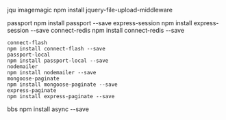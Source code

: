 jqu
imagemagic
npm install jquery-file-upload-middleware

passport
    npm install passport --save
    express-session
    npm install express-session --save
    connect-redis
    npm install connect-redis --save

    connect-flash
    npm install connect-flash --save
    passport-local
    npm install passport-local --save
    nodemailer
    npm install nodemailer --save
    mongoose-paginate
    npm install mongoose-paginate --save
    express-paginate
    npm install express-paginate --save
bbs
    npm install async --save